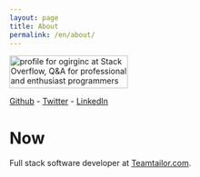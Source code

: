 ```yaml
---
layout: page
title: About
permalink: /en/about/
---
```


<a href="https://stackoverflow.com/users/4565485/ogirginc"><img src="https://stackoverflow.com/users/flair/4565485.png" width="208" height="58" alt="profile for ogirginc at Stack Overflow, Q&amp;A for professional and enthusiast programmers" title="profile for ogirginc at Stack Overflow, Q&amp;A for professional and enthusiast programmers"></a>

[Github][github] - [Twitter][twitter] - [LinkedIn][linkedin]

# Now

Full stack software developer at [Teamtailor.com][tt].

[github]: https://github.com/ogirginc
[twitter]: https://twitter.com/ogirginc
[linkedin]: https://linkedin.com/in/ogulcangirginc
[tt]: https://www.teamtailor.com/en
